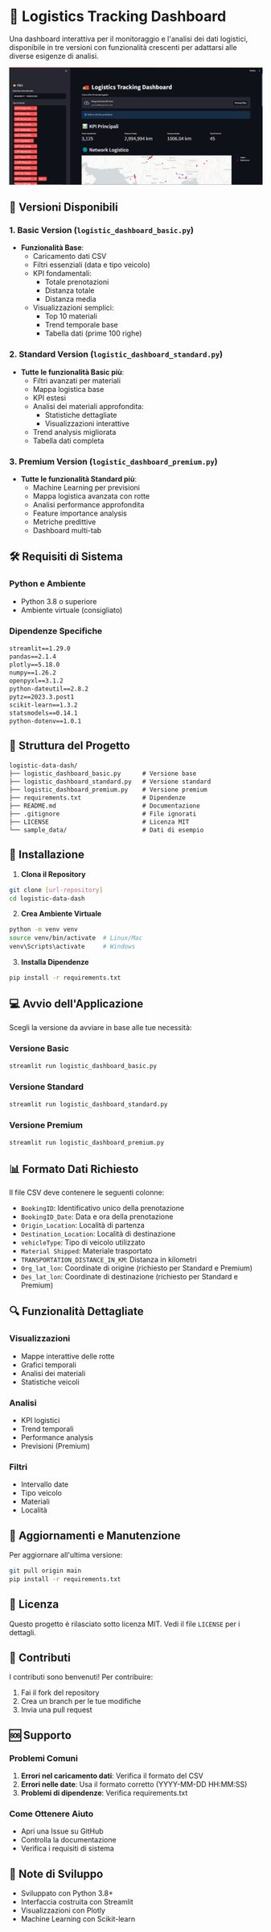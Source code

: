 # 🚚 Logistics Tracking Dashboard

Una dashboard interattiva per il monitoraggio e l'analisi dei dati logistici, disponibile in tre versioni con funzionalità crescenti per adattarsi alle diverse esigenze di analisi.

![alt text](image-2.png)

## 🎯 Versioni Disponibili

### 1. Basic Version (`logistic_dashboard_basic.py`)
- **Funzionalità Base**:
  - Caricamento dati CSV
  - Filtri essenziali (data e tipo veicolo)
  - KPI fondamentali:
    - Totale prenotazioni
    - Distanza totale
    - Distanza media
  - Visualizzazioni semplici:
    - Top 10 materiali
    - Trend temporale base
    - Tabella dati (prime 100 righe)

### 2. Standard Version (`logistic_dashboard_standard.py`)
- **Tutte le funzionalità Basic più**:
  - Filtri avanzati per materiali
  - Mappa logistica base
  - KPI estesi
  - Analisi dei materiali approfondita:
    - Statistiche dettagliate
    - Visualizzazioni interattive
  - Trend analysis migliorata
  - Tabella dati completa

### 3. Premium Version (`logistic_dashboard_premium.py`)
- **Tutte le funzionalità Standard più**:
  - Machine Learning per previsioni
  - Mappa logistica avanzata con rotte
  - Analisi performance approfondita
  - Feature importance analysis
  - Metriche predittive
  - Dashboard multi-tab

## 🛠️ Requisiti di Sistema

### Python e Ambiente
- Python 3.8 o superiore
- Ambiente virtuale (consigliato)

### Dipendenze Specifiche
```
streamlit==1.29.0
pandas==2.1.4
plotly==5.18.0
numpy==1.26.2
openpyxl==3.1.2
python-dateutil==2.8.2
pytz==2023.3.post1
scikit-learn==1.3.2
statsmodels==0.14.1
python-dotenv==1.0.1
```

## 📁 Struttura del Progetto
```
logistic-data-dash/
├── logistic_dashboard_basic.py      # Versione base
├── logistic_dashboard_standard.py   # Versione standard
├── logistic_dashboard_premium.py    # Versione premium
├── requirements.txt                 # Dipendenze
├── README.md                        # Documentazione
├── .gitignore                       # File ignorati
├── LICENSE                          # Licenza MIT
└── sample_data/                     # Dati di esempio
```

## 🚀 Installazione

1. **Clona il Repository**
```bash
git clone [url-repository]
cd logistic-data-dash
```

2. **Crea Ambiente Virtuale**
```bash
python -m venv venv
source venv/bin/activate  # Linux/Mac
venv\Scripts\activate     # Windows
```

3. **Installa Dipendenze**
```bash
pip install -r requirements.txt
```

## 💻 Avvio dell'Applicazione

Scegli la versione da avviare in base alle tue necessità:

### Versione Basic
```bash
streamlit run logistic_dashboard_basic.py
```

### Versione Standard
```bash
streamlit run logistic_dashboard_standard.py
```

### Versione Premium
```bash
streamlit run logistic_dashboard_premium.py
```

## 📊 Formato Dati Richiesto

Il file CSV deve contenere le seguenti colonne:
- `BookingID`: Identificativo unico della prenotazione
- `BookingID_Date`: Data e ora della prenotazione
- `Origin_Location`: Località di partenza
- `Destination_Location`: Località di destinazione
- `vehicleType`: Tipo di veicolo utilizzato
- `Material Shipped`: Materiale trasportato
- `TRANSPORTATION_DISTANCE_IN_KM`: Distanza in kilometri
- `Org_lat_lon`: Coordinate di origine (richiesto per Standard e Premium)
- `Des_lat_lon`: Coordinate di destinazione (richiesto per Standard e Premium)

## 🔍 Funzionalità Dettagliate

### Visualizzazioni
- Mappe interattive delle rotte
- Grafici temporali
- Analisi dei materiali
- Statistiche veicoli

### Analisi
- KPI logistici
- Trend temporali
- Performance analysis
- Previsioni (Premium)

### Filtri
- Intervallo date
- Tipo veicolo
- Materiali
- Località

## 🔄 Aggiornamenti e Manutenzione

Per aggiornare all'ultima versione:
```bash
git pull origin main
pip install -r requirements.txt
```

## 📄 Licenza
Questo progetto è rilasciato sotto licenza MIT. Vedi il file `LICENSE` per i dettagli.

## 🤝 Contributi
I contributi sono benvenuti! Per contribuire:
1. Fai il fork del repository
2. Crea un branch per le tue modifiche
3. Invia una pull request

## 🆘 Supporto

### Problemi Comuni
1. **Errori nel caricamento dati**: Verifica il formato del CSV
2. **Errori nelle date**: Usa il formato corretto (YYYY-MM-DD HH:MM:SS)
3. **Problemi di dipendenze**: Verifica requirements.txt

### Come Ottenere Aiuto
- Apri una Issue su GitHub
- Controlla la documentazione
- Verifica i requisiti di sistema

## 📝 Note di Sviluppo
- Sviluppato con Python 3.8+
- Interfaccia costruita con Streamlit
- Visualizzazioni con Plotly
- Machine Learning con Scikit-learn